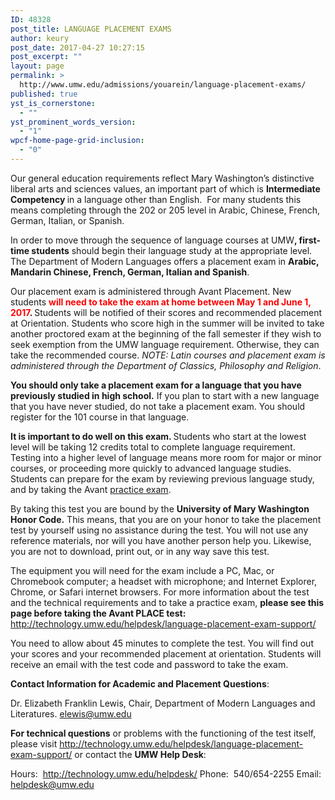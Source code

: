 ```yaml
---
ID: 48328
post_title: LANGUAGE PLACEMENT EXAMS
author: keury
post_date: 2017-04-27 10:27:15
post_excerpt: ""
layout: page
permalink: >
  http://www.umw.edu/admissions/youarein/language-placement-exams/
published: true
yst_is_cornerstone:
  - ""
yst_prominent_words_version:
  - "1"
wpcf-home-page-grid-inclusion:
  - "0"
---
```

Our general education requirements reflect Mary Washington’s distinctive liberal arts and sciences values, an important part of which is <strong>Intermediate Competency </strong>in a language other than English.  For many students this means completing through the 202 or 205 level in Arabic, Chinese, French, German, Italian, or Spanish.

In order to move through the sequence of language courses at UMW<strong>, first-time students</strong> should begin their language study at the appropriate level. The Department of Modern Languages offers a placement exam in <strong>Arabic, Mandarin Chinese, French, German, Italian and Spanish</strong>.

Our placement exam is administered through Avant Placement. New students <strong><span style="color: #ff0000">will need to take the exam at home between May 1 and June 1, 2017</span>. </strong>Students will be notified of their scores and recommended placement at Orientation. Students who score high in the summer will be invited to take another proctored exam at the beginning of the fall semester if they wish to seek exemption from the UMW language requirement. Otherwise, they can take the recommended course. <em>NOTE: Latin courses and placement exam is administered through the Department of Classics, Philosophy and Religion</em>.

<strong>You should only take a placement exam for a language that you have previously studied in high school.</strong> If you plan to start with a new language that you have never studied, do not take a placement exam. You should register for the 101 course in that language.

<strong>It is important to do well on this exam. </strong>Students who start at the lowest level will be taking 12 credits total to complete language requirement. Testing into a higher level of language means more room for major or minor courses, or proceeding more quickly to advanced language studies. Students can prepare for the exam by reviewing previous language study, and by taking the Avant <a href="http://technology.umw.edu/helpdesk/language-placement-exam-support/">practice exam</a>.

By taking this test you are bound by the <strong>University of Mary Washington Honor Code.</strong> This means, that you are on your honor to take the placement test by yourself using no assistance during the test. You will not use any reference materials, nor will you have another person help you. Likewise, you are not to download, print out, or in any way save this test.

The equipment you will need for the exam include a PC, Mac, or Chromebook computer; a headset with microphone; and Internet Explorer, Chrome, or Safari internet browsers. For more information about the test and the technical requirements and to take a practice exam, <strong>please see this page before taking the Avant PLACE test: </strong><a href="http://technology.umw.edu/helpdesk/language-placement-exam-support/">http://technology.umw.edu/helpdesk/language-placement-exam-support/</a>

You need to allow about 45 minutes to complete the test. You will find out your scores and your recommended placement at orientation. Students will receive an email with the test code and password to take the exam.

<strong>Contact Information for Academic and Placement Questions</strong>:

Dr. Elizabeth Franklin Lewis, Chair, Department of Modern Languages and Literatures.
<a href="mailto:elewis@umw.edu">elewis@umw.edu</a>

<strong>For technical questions</strong> or problems with the functioning of the test itself, please visit <a href="http://technology.umw.edu/helpdesk/language-placement-exam-support/">http://technology.umw.edu/helpdesk/language-placement-exam-support/</a> or contact the <strong>UMW Help Desk</strong>:

Hours:  <a href="http://technology.umw.edu/helpdesk/">http://technology.umw.edu/helpdesk/</a>
Phone:  540/654-2255
Email:  <a href="mailto:helpdesk@umw.edu">helpdesk@umw.edu</a>